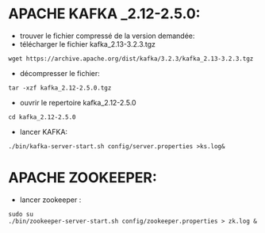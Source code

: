 # APACHE KAFKA _2.12-2.5.0:
- trouver le fichier compressé de la version demandée: 
- télécharger le fichier kafka_2.13-3.2.3.tgz
```
wget https://archive.apache.org/dist/kafka/3.2.3/kafka_2.13-3.2.3.tgz
```
- décompresser le fichier:
```
tar -xzf kafka_2.12-2.5.0.tgz
```
- ouvrir le repertoire kafka_2.12-2.5.0
```
cd kafka_2.12-2.5.0
```
- lancer KAFKA: 
```
./bin/kafka-server-start.sh config/server.properties >ks.log&
```


# APACHE ZOOKEEPER:
- lancer zookeeper :  
```
sudo su
./bin/zookeeper-server-start.sh config/zookeeper.properties > zk.log &
```
